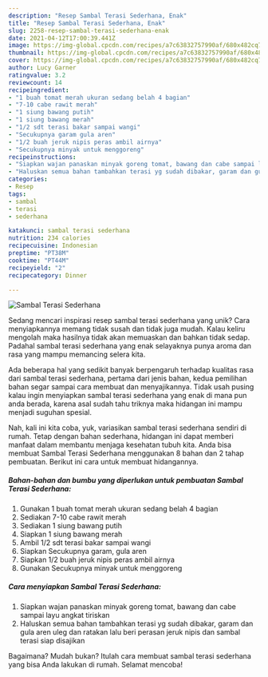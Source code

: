 ```yaml
---
description: "Resep Sambal Terasi Sederhana, Enak"
title: "Resep Sambal Terasi Sederhana, Enak"
slug: 2258-resep-sambal-terasi-sederhana-enak
date: 2021-04-12T17:00:39.441Z
image: https://img-global.cpcdn.com/recipes/a7c63832757990af/680x482cq70/sambal-terasi-sederhana-foto-resep-utama.jpg
thumbnail: https://img-global.cpcdn.com/recipes/a7c63832757990af/680x482cq70/sambal-terasi-sederhana-foto-resep-utama.jpg
cover: https://img-global.cpcdn.com/recipes/a7c63832757990af/680x482cq70/sambal-terasi-sederhana-foto-resep-utama.jpg
author: Lucy Garner
ratingvalue: 3.2
reviewcount: 14
recipeingredient:
- "1 buah tomat merah ukuran sedang belah 4 bagian"
- "7-10 cabe rawit merah"
- "1 siung bawang putih"
- "1 siung bawang merah"
- "1/2 sdt terasi bakar sampai wangi"
- "Secukupnya garam gula aren"
- "1/2 buah jeruk nipis peras ambil airnya"
- "Secukupnya minyak untuk menggoreng"
recipeinstructions:
- "Siapkan wajan panaskan minyak goreng tomat, bawang dan cabe sampai layu angkat tiriskan"
- "Haluskan semua bahan tambahkan terasi yg sudah dibakar, garam dan gula aren uleg dan ratakan lalu beri perasan jeruk nipis dan sambal terasi siap disajikan"
categories:
- Resep
tags:
- sambal
- terasi
- sederhana

katakunci: sambal terasi sederhana 
nutrition: 234 calories
recipecuisine: Indonesian
preptime: "PT38M"
cooktime: "PT44M"
recipeyield: "2"
recipecategory: Dinner

---
```



![Sambal Terasi Sederhana](https://img-global.cpcdn.com/recipes/a7c63832757990af/680x482cq70/sambal-terasi-sederhana-foto-resep-utama.jpg)

Sedang mencari inspirasi resep sambal terasi sederhana yang unik? Cara menyiapkannya memang tidak susah dan tidak juga mudah. Kalau keliru mengolah maka hasilnya tidak akan memuaskan dan bahkan tidak sedap. Padahal sambal terasi sederhana yang enak selayaknya punya aroma dan rasa yang mampu memancing selera kita.



Ada beberapa hal yang sedikit banyak berpengaruh terhadap kualitas rasa dari sambal terasi sederhana, pertama dari jenis bahan, kedua pemilihan bahan segar sampai cara membuat dan menyajikannya. Tidak usah pusing kalau ingin menyiapkan sambal terasi sederhana yang enak di mana pun anda berada, karena asal sudah tahu triknya maka hidangan ini mampu menjadi suguhan spesial.


Nah, kali ini kita coba, yuk, variasikan sambal terasi sederhana sendiri di rumah. Tetap dengan bahan sederhana, hidangan ini dapat memberi manfaat dalam membantu menjaga kesehatan tubuh kita. Anda bisa membuat Sambal Terasi Sederhana menggunakan 8 bahan dan 2 tahap pembuatan. Berikut ini cara untuk membuat hidangannya.

<!--inarticleads1-->

##### Bahan-bahan dan bumbu yang diperlukan untuk pembuatan Sambal Terasi Sederhana:

1. Gunakan 1 buah tomat merah ukuran sedang belah 4 bagian
1. Sediakan 7-10 cabe rawit merah
1. Sediakan 1 siung bawang putih
1. Siapkan 1 siung bawang merah
1. Ambil 1/2 sdt terasi bakar sampai wangi
1. Siapkan Secukupnya garam, gula aren
1. Siapkan 1/2 buah jeruk nipis peras ambil airnya
1. Gunakan Secukupnya minyak untuk menggoreng




<!--inarticleads2-->

##### Cara menyiapkan Sambal Terasi Sederhana:

1. Siapkan wajan panaskan minyak goreng tomat, bawang dan cabe sampai layu angkat tiriskan
1. Haluskan semua bahan tambahkan terasi yg sudah dibakar, garam dan gula aren uleg dan ratakan lalu beri perasan jeruk nipis dan sambal terasi siap disajikan




Bagaimana? Mudah bukan? Itulah cara membuat sambal terasi sederhana yang bisa Anda lakukan di rumah. Selamat mencoba!
